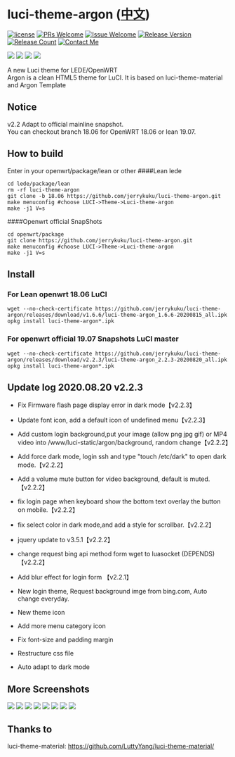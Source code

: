 # luci-theme-argon ([中文](/README_ZH.md))

[1]: https://img.shields.io/badge/license-MIT-brightgreen.svg
[2]: /LICENSE
[3]: https://img.shields.io/badge/PRs-welcome-brightgreen.svg
[4]: https://github.com/jerrykuku/luci-theme-argon/pulls
[5]: https://img.shields.io/badge/Issues-welcome-brightgreen.svg
[6]: https://github.com/jerrykuku/luci-theme-argon/issues/new
[7]: https://img.shields.io/badge/release-v2.2.3-blue.svg?
[8]: https://github.com/jerrykuku/luci-theme-argon/releases
[9]: https://img.shields.io/github/downloads/jerrykuku/luci-theme-argon/total
[10]: https://img.shields.io/badge/Contact-telegram-blue
[11]: https://t.me/jerryk6
[![license][1]][2]
[![PRs Welcome][3]][4]
[![Issue Welcome][5]][6]
[![Release Version][7]][8]
[![Release Count][9]][8]
[![Contact Me][10]][11]

![](/Screenshots/pc/light1.jpg)
![](/Screenshots/pc/dark1.jpg)
![](/Screenshots/phone/light1.jpg)
![](/Screenshots/phone/dark1.jpg)

A new Luci theme for LEDE/OpenWRT  
Argon is a clean HTML5 theme for LuCI. It is based on luci-theme-material and Argon Template  

## Notice 
v2.2 Adapt to official mainline snapshot.  
You can checkout branch 18.06 for  OpenWRT 18.06 or lean 19.07.

## How to build

Enter in your openwrt/package/lean  or  other
####Lean lede
```
cd lede/package/lean  
rm -rf luci-theme-argon  
git clone -b 18.06 https://github.com/jerrykuku/luci-theme-argon.git  
make menuconfig #choose LUCI->Theme->Luci-theme-argon  
make -j1 V=s  
```

####Openwrt official SnapShots
```
cd openwrt/package
git clone https://github.com/jerrykuku/luci-theme-argon.git  
make menuconfig #choose LUCI->Theme->Luci-theme-argon  
make -j1 V=s  
```

## Install 
### For Lean openwrt 18.06 LuCI
```
wget --no-check-certificate https://github.com/jerrykuku/luci-theme-argon/releases/download/v1.6.6/luci-theme-argon_1.6.6-20200815_all.ipk
opkg install luci-theme-argon*.ipk
```

### For openwrt official 19.07 Snapshots LuCI master 
```
wget --no-check-certificate https://github.com/jerrykuku/luci-theme-argon/releases/download/v2.2.3/luci-theme-argon_2.2.3-20200820_all.ipk
opkg install luci-theme-argon*.ipk
```

## Update log 2020.08.20 v2.2.3 
- Fix Firmware flash page display error in dark mode【v2.2.3】
- Update font icon, add a default icon of undefined menu【v2.2.3】

- Add custom login background,put your image (allow png jpg gif) or MP4 video into /www/luci-static/argon/background, random change【v2.2.2】
- Add force dark mode, login ssh and type "touch /etc/dark" to open dark mode.【v2.2.2】
- Add a volume mute button for video background, default is muted.【v2.2.2】
- fix login page when keyboard show the bottom text overlay the button on mobile.【v2.2.2】
- fix select color in dark mode,and add a style for scrollbar.【v2.2.2】
- jquery update to v3.5.1【v2.2.2】
- change request bing api method form wget to luasocket (DEPENDS)【v2.2.2】

- Add blur effect for login form 【v2.2.1】
- New login theme, Request background imge from bing.com, Auto change everyday. 
- New theme icon 
- Add more menu category  icon 
- Fix font-size and padding margin 
- Restructure css file 
- Auto adapt to dark mode

## More Screenshots

![](/Screenshots/pc/light2.jpg)
![](/Screenshots/pc/light3.jpg)
![](/Screenshots/pc/dark2.jpg)
![](/Screenshots/pc/dark3.jpg)
![](/Screenshots/phone/light2.jpg)
![](/Screenshots/phone/light3.jpg)
![](/Screenshots/phone/dark2.jpg)
![](/Screenshots/phone/dark3.jpg)

## Thanks to 
luci-theme-material: https://github.com/LuttyYang/luci-theme-material/
